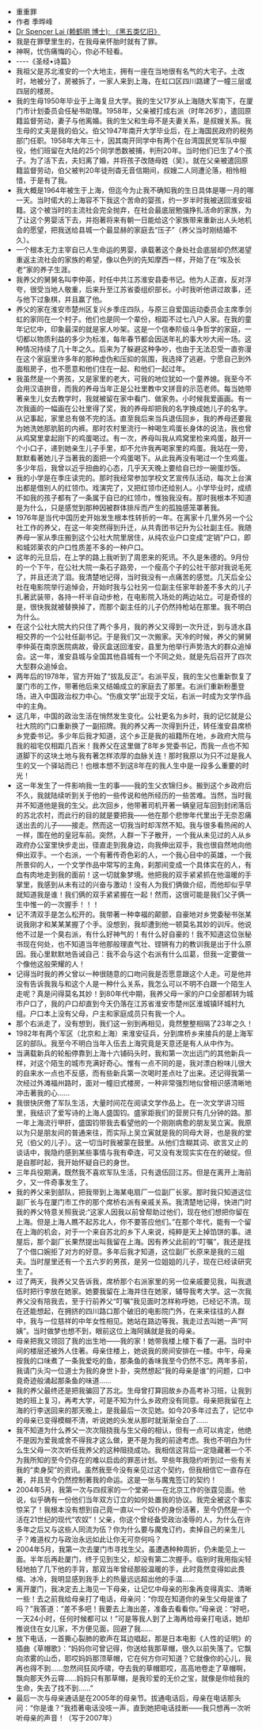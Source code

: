 - 重重罪    
- 作者  季晔峰
- [Dr Spencer Lai (赖鹤明 博士): 《黑五类忆旧》](http://laihokming.blogspot.com/2013/12/blog-post_7998.html)
- 我是在罪孽里生的，在我母亲怀胎时就有了罪。
- 神啊，忧伤痛悔的心，你必不轻看。
- ----《圣经•诗篇》
- 我祖父是苏北淮安的一个大地主，拥有一座在当地很有名气的大宅子。土改时，地被分了，房被拆了，一家人来到上海，在虹口区四川路建了一幢三层或四层的楼房。
- 我的生母1950年毕业于上海复旦大学。我的生父17岁从上海随大军南下，在厦门市计划委员会任秘书助理。1958年，父亲被打成右派（时年26岁），遣回原籍监督劳动，妻子与他离婚。我的生父和生母不是夫妻关系，是叔嫂关系。我生母的丈夫是我的伯父。伯父1947年南开大学毕业后，在上海国民政府的税务部门任职。1958年大年三十，因其南开同学中有两个在台湾国民党军队中服役，他们班留在大陆的25个同学悉数被捕，判刑20年。当时他们已生了4个孩子。为了活下去，夫妇离了婚，并将孩子改随母姓（吴）。就在父亲被遣回原籍监督劳动，伯父被判20年徒刑杳无音信期间，叔嫂二人同遭沦落，相怜相惜，于是有了我。
- 我大概是1964年被生于上海，但迄今为止我不确知我的生日具体是哪一月的哪一天。当时偌大的上海容不下我这个苦命的婴孩，约一岁半时我被送回淮安祖籍。这个被当时的主流社会完全抛弃，在社会最底层勉强挣扎活命的家族，为了让这个男婴活下去，并抱著将来有朝一日能给这个家族带来重新出人头地机会的愿望，把我送给县城一个最显赫的家庭去“压子”（养父当时刚结婚不久）。
- 一个根本无力主宰自已人生命运的男婴，承载著这个身处社会底层却仍然渴望重返主流社会的家族的希望，像以色列的先知摩西一样，开始了在“埃及长老”家的养子生涯。
- 我养父的舅舅名叫李仲英，时任中共江苏淮安县委书记。他为人正直，反对浮夸，很受当地人敬重，后来升至江苏省委组织部长。小时我听他讲过故事，还与他下过象棋，并且赢了他。
- 养父的家在淮安市楚州区复兴乡季庄四队，与原三自爱国运动委员会主席季剑虹的家同在一个村子。他们也是同一个辈份，相距不过七八户人家。在我的童年记忆中，印象最深的就是家人吵架。这是一个信奉阶级斗争哲学的家庭，一切都以物质利益的多少为标准，每年春节都会因送年礼的事大吵大闹一场。这种情况持续了几十年之久。后来为了躲避这种争吵，也由于无法忍受一直弥漫在这个家庭里许多年的那种虚伪和压抑的氛围，我选择了逃避。宁愿自己到外面租房子，也不愿意和他们住在一起、和他们一起过年。
- 我虽然是一个男孩，又是家里的老大，可我的地位犹如一个童养媳。我至今不会用汉语拚音，而我的养母当年正是公社里教中文拼音的示范老师。每当她带著亲生儿女去教学时，我就被留在家中看门、做家务。小时候我爱画画。有一次我画的一幅画在公社里得了奖，我的养母却把我的名字换成她儿子的名字。从记事起，家里总有做不完的活。直至我后来当兵退伍回乡，我的养母还要我为她洗她那肮脏的内裤。那时农村里流行一种喝生鸡蛋长身体的说法，我也曾从鸡窝里拿起刚下的鸡蛋喝过。有一次，养母叫我从鸡窝里检来鸡蛋，敲开一个小口子，递到她亲生儿子手里，却不允许我再喝家里的鸡蛋。我站在一旁，默默看著她儿子当著我的面把一个鸡蛋喝下。从此我再没有喝过一个生鸡蛋。多少年后，我曾以近乎扭曲的心态，几乎天天晚上要给自已炒一碗蛋炒饭。
- 我的小学是在季庄读完的。那时我经常参加学校文艺宣传队活动，每次上台演出都是借别人的红领巾。戏演完了，又把红领巾还给别人。小学毕业时，成绩不如我的孩子都有了一条属于自已的红领巾，惟独我没有。那时我根本不知道是为什么，只是感觉到那种因被群体排斥而产生的孤独感笼罩著我。
- 1976年是当代中国历史开始发生根本性转折的一年。在离家十几里外另一个公社工作的养父，在这一年突然得到升迁，从共青团书记升为公社副主任。我随养母一家从季庄搬到这个公社大院里居住，从纯农业户口变成“定销”户口，即和城郊莱农的户口性质差不多的一种户口。
- 这年的元旦后，在上学的路上我听到了周恩来的死讯。不久是朱德的。9月份的一个下午，在公社大院一条石子路旁，一个瘦高个子的公社干部对我说毛死了，并且还流了泪。我清楚地记得，当时我没有一点痛苦的感觉。几天后全公社在电影院举行追悼会，开始时我与公社另一位副主任家年龄差不多大的儿子扎著武装带，各持一杆半自动步枪，在电影院入场处的两边站立。可是奇怪的是，很快我就被替换掉了，而那个副主任的儿子仍然持枪站在那里。我不明白为什么。
- 在这个公社大院大约只住了两个多月，我的养父又得到一次升迁，到与涟水县相交界的一个公社任副书记。于是我们又一次搬家。天冷的时候，养父的舅舅李仲英在南京医院病故，骨灰盒送回淮安，县里为他举行声势浩大的群众追悼会。这一年，淮安县城与全国其他县城有一个不同之处，就是先后召开了四次大型群众追悼会。
- 两年后的1978年，官方开始了“拔乱反正”。右派平反，我的生父也重新恢复了厦门市的工作，带著他后来又结婚成立的家庭去了那里。右派们重新粉墨登场，进入中国政治权力中心。“伤痕文学”出现于文坛，右派一时成为文学作品中的主角。
- 这几年，中国的政治生活在悄然发生变化。公社更名为乡时，我的记忆就是公社大院的门口重新换了一副招牌。我的养父再一次得到升迁，转任淮安县席桥乡党委书记。多少年后我才知道，这个乡正是我的祖籍所在地，乡政府大院与我的祖宅仅相距几百米！我养父在这里做了8年乡党委书记，而我一点也不知道脚下的这块土地与我有著怎样浓厚的血脉关连！那时我原以为只不过是我人生的又一个驿站而已！也根本想不到这8年在的我人生中是一段多么重要的时光！
- 这一年发生了一件影响我一生的事——我的生父衣锦归乡。搬到这个乡政府后不久，我就陆续听到关于他的一些传说和他所经历的一些苦难。当然，当时我并不知道他是我的生父。此次回乡，他带著司机开著一辆皇冠车回到封闭落后的苏北农村，而此行的目的就是要把我——他在那个悲惨年代里出于无奈忍痛送出去的儿子——接走。然而这一切我当时却浑然不知。我与很多看热闹的人一样，围在他的皇冠车前。突然，人群一下子散开，一个我从未见过的人从乡政府办公室里快步走出，径直走到我身边，向我伸出双手，我也很自然地向他伸出双手。一个右派，一个有著传奇色彩的人，一个我心目中的英雄，一个我所景仰的人，一个文学作品中常写的主角，刹那间变成一个具体实在的人，有血有肉地走到我的面前！这一切就象梦境。他把我的双手紧紧抓在他温暖的手掌里，我感到从未有过的兴奋与激动！没有人为我们俩做介绍，而他却似乎早就知道我是谁！我们俩的双手紧紧握在一起！然而，这很可能是我们父子俩一生中惟一的一次握手！！！
- 记不清双手是怎么松开的。我带著一种幸福的颠颤，自豪地对乡党委秘书张某说我刚才和某某某握了个手。没想到，我却遭到他一顿莫名其妙的训斥。他说他不过是一个臭右派，有什么好神气的！有什么好自豪的！我不知道这位张秘书现在何处，也不知道当年他那般理直气壮、铿锵有力的教训我是出于什么原因。我心里默默地告诫自己：我不会与这个右派有什么瓜葛，但我一定要做一个像他这般荣耀的人！
- 记得当时我的养父曾以一种很随意的口吻问我是否愿意跟这个人走。可是他并没有告诉我我与和这个人是一种什么关系，我怎么可以不明不白跟一个陌生人走呢？真是问得莫名其妙！到80年代中期，我养父母一家的户口全部都转为城市户口了，我的户口却直到今天仍落在江苏省淮安市楚州区淮城镇环城村九组。户口本上没有父母，户主和家庭成员只有我一个人。
- 那个右派走了，没有想到，我们这一别到再相见，竟然整整相隔了23年之久！
- 1982年有两个军区（北京和上海）来淮安征兵，分到席桥乡来接兵的是上海军区的部队。我至今不明白当年入伍去上海究竟是天意还是有人从中作为。
- 当满载新兵的轮船停靠到上海十六铺码头时，我和第一次出远门的其他新兵一样，对这个陌生的城市充满好奇心。惟有一点不同的是，我对漂白粉味儿很大的自来水一点也不反感，而有些新兵第一次喝时差点吐了出来。还记得我第一次经过外滩福州路时，面对一幢旧式楼房，一种非常强烈地似曾相识感清晰地冲击著我的心……
- 我很快厌倦了军队生活，大量时间花在阅读文学作品上。在一次文学讲习班里，我结识了爱写诗的上海人盛国钧。盛家距我们的营房只有几分钟的路。那一年上海流行甲肝，盛国钧带我去看望他的一个刚刚病愈的朋友吴立寅。我原以为只是朋友间的普通来往，而实际上吴立寅就是我的同母大哥，也是我的堂兄（伯父的儿子）。这一切当时我被蒙在鼓里。从他们含糊其词、欲言又止的谈话中，我隐约感到某些事情与我有牵连，可又没有发现实实在在的破绽。但是自那时起，我开始怀疑自已的身世。
- 三年兵役期满，既然我不喜欢军队生活，只有退伍回江苏。但是在离开上海前夕，又一件奇事发生了。
- 我的养父来到部队，把我带到上海某电扇厂一位副厂长家。那时我只知道这位副厂长与在厦门市工作的那个席桥右派有亲戚关系。我清楚地记得，快进门时我的养父特意关照我说:“这家人因我以前曾帮助过他们，现在他们想把你留在上海。但是上海人瞧不起苏北人，你不要答应他们。”在那个年代，能有一个留在上海的机会，对于一个来自苏北的乡下人来说，纯粹是天上掉馅饼的事。进屋后，那个副厂长果然提出叫我留在上海。因有养父此前的“叮嘱”，我还是找了个借口婉拒了对方的好意。多年后我才知道，这位副厂长原来是我的三姐夫。当时屋里还有一个五六岁的男孩，是另一位姐姐的儿子，现在已经读研究生了。
- 过了两天，我养父又告诉我，席桥那个右派家里的另一位亲戚要见我，叫我退伍时把行李放在她家。她要我留在上海并住在她家，辅导我考大学。这一次我养父没有陪我去，至于行前养父“叮嘱”我见面时怎样称呼她，已经记不清。现在还能想起，在拥挤的四川路口那个破旧的电影院门外，在来来往往的人群中，我与一位慈祥的中年女性相见。她站在路边等我，我走过去叫她一声“阿姨”。当时做梦也想不到，眼前这位上海阿姨就是我的母亲。
- 母亲把我又领回了我的出生地——我的家！她带我楼上楼下看了一遍。当时中间的楼层还被外人住著。母亲住楼上，她说我的房间安排在一楼。中午，母亲按我的口味煮了一条我爱吃的鱼，那条鱼的香味我至今仍然不忘。两年多前，我请门头沟一位道士为我的身世卜卦，突然想起“我的母亲是谁”的问题，口中竟奇迹般涌起那条鱼的味道……
- 我的养父最终还是把我骗回了苏北。生母曾打算回故乡办高考补习班，让我到她的班上复习，再考大学，可是不知为什么乡政府没有同意。母亲把我留在上海的行李送回来的那天晚上，是我最后一次见她。如今20多年过去了，记忆中的母亲已变得模糊不清，听说她的头发从那时就渐渐全白了……
- 我不知道为什么养父一次次阻挠我与生父母的相认，但有一点可以肯定，他绝不是因为爱我或舍不得我才这么做，更不是为我的前途考虑。我也不明白为什么生父母一次次听任我养父的这种阻挠成功。我相信这背后一定隐藏著一个不为我所知的至今仍存在的难以启齿的罪恶计划。早些年我隐约听到过一些有关我的“卖身契”的资讯。虽然我至今没有亲见过这个契约，但我相信它一直存在著，并且至今仍然控制著我的命运。这是一张与魔鬼签订的契约！
- 2004年5月，我第一次与四叔家的一个堂弟——在北京工作的张霆见面。他说，似乎确有一份他们当年双方订立的如何处置我的协议。我完全被这个事实惊呆了！我根本没有想到自己竟一直以一个奴仆的身份活著，至今仍然是一个活在21世纪的现代“农奴”！父亲，你这个曾经备受政治凌辱的人，为什么在许多年之后又与这些人同流为伍？你为什么要与魔鬼订约，卖掉自己的亲生儿子？难道权力与政治永远如此让你无可奈何吗？
- 2004年5月，我第一次去厦门市寻找生父。虽遭遇种种周折，仍未能见上一面。半年后再赴厦门，终于见到生父，却没有第二次握手。临别时我用指尖轻轻地拍了几下他的手背，那双当年曾经那般温暖的手，此时竟然变得如此畏缩、冰冷，我明显感到我手上的热量远远超出他的手温……
- 离开厦门，我决定去上海见一下母亲，让记忆中母亲的形象再变得真实、清晰一些！去之前我给母亲打了电话，母亲问：“你现在知道你的亲生父母是谁了吗？”我答道：“差不多吧！我要去上海出差，准备去看看你。”母亲说：“好吧，一天24小时，任何时候都可以！”可是等我人到了上海再给母亲打电话，她却推说住在女儿家，不方便见面，回避了我……
- 放下电话，一首撕心裂肺的歌声在耳边唱起，那是日本电影《人性的证明》的插曲《草帽歌》：“妈妈你可曾记得，你送给我那草帽，很久以前失落了。它飘向浓雾的山岙，耶哎妈妈那顶草帽，它在何方你可知道？它就像你的心儿，我再也得不到……忽然间狂风呼啸，夺去我的草帽耶哎，高高地卷走了草帽啊，飘向那天外云霄……妈妈只有那草帽，是我珍爱的无价之宝，就像是你给我的生命，失去了找不到……”
- 最后一次与母亲通话是在2005年的母亲节。拔通电话后，母亲在电话那头问：“你是谁？”我捂著电话没吱一声，直到她把电话挂断——我只想再一次听听母亲的声音！（写于2007年）
